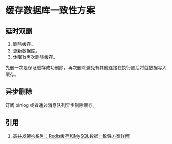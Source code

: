# 缓存数据库一致性方案

## 延时双删

1. 删除缓存。
2. 更新数据库。
3. 休眠1s再次删除缓存。

先删一次是保证缓存成功删除，再次删除避免有其他连接在执行随后将就数据写入缓存。

## 异步删除

订阅 binlog 或者通过消息队列异步删除缓存。

## 引用

1. [高并发架构系列：Redis缓存和MySQL数据一致性方案详解](https://my.oschina.net/jiagouzhan/blog/2990423)